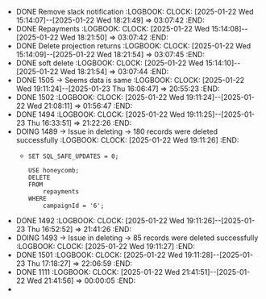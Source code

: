 - DONE Remove slack notification
  :LOGBOOK:
  CLOCK: [2025-01-22 Wed 15:14:07]--[2025-01-22 Wed 18:21:49] =>  03:07:42
  :END:
- DONE Repayments
  :LOGBOOK:
  CLOCK: [2025-01-22 Wed 15:14:08]--[2025-01-22 Wed 18:21:50] =>  03:07:42
  :END:
- DONE Delete projection returns
  :LOGBOOK:
  CLOCK: [2025-01-22 Wed 15:14:09]--[2025-01-22 Wed 18:21:54] =>  03:07:45
  :END:
- DONE soft delete
  :LOGBOOK:
  CLOCK: [2025-01-22 Wed 15:14:10]--[2025-01-22 Wed 18:21:54] =>  03:07:44
  :END:
- DONE 1505 -> Seems data is same
  :LOGBOOK:
  CLOCK: [2025-01-22 Wed 19:11:24]--[2025-01-23 Thu 16:06:47] =>  20:55:23
  :END:
- DONE 1502
  :LOGBOOK:
  CLOCK: [2025-01-22 Wed 19:11:24]--[2025-01-22 Wed 21:08:11] =>  01:56:47
  :END:
- DONE 1494
  :LOGBOOK:
  CLOCK: [2025-01-22 Wed 19:11:25]--[2025-01-23 Thu 16:33:51] =>  21:22:26
  :END:
- DOING 1489 -> Issue in deleting -> 180 records were deleted successfully
  :LOGBOOK:
  CLOCK: [2025-01-22 Wed 19:11:26]
  :END:
	- ```
	  SET SQL_SAFE_UPDATES = 0;
	  
	  USE honeycomb;
	  DELETE
	  FROM
	      repayments
	  WHERE
	      campaignId = '6';
	  ```
- DONE 1492
  :LOGBOOK:
  CLOCK: [2025-01-22 Wed 19:11:26]--[2025-01-23 Thu 16:52:52] =>  21:41:26
  :END:
- DOING 1493 -> Issue in deleting -> 85 records were deleted successfully
  :LOGBOOK:
  CLOCK: [2025-01-22 Wed 19:11:27]
  :END:
- DONE 1501
  :LOGBOOK:
  CLOCK: [2025-01-22 Wed 19:11:28]--[2025-01-23 Thu 17:18:27] =>  22:06:59
  :END:
- DONE 1111
  :LOGBOOK:
  CLOCK: [2025-01-22 Wed 21:41:51]--[2025-01-22 Wed 21:41:56] =>  00:00:05
  :END:
-